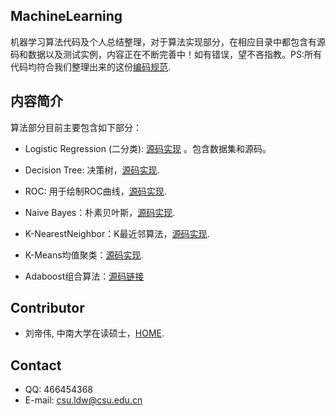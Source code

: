 ## MachineLearning

机器学习算法代码及个人总结整理，对于算法实现部分，在相应目录中都包含有源码和数据以及测试实例，内容正在不断完善中！如有错误，望不吝指教。PS:所有代码均符合我们整理出来的这份[编码规范](https://github.com/csuldw/MachineLearning/blob/master/Python-coding-standards.md).

## 内容简介

算法部分目前主要包含如下部分：

- Logistic Regression (二分类):  [源码实现](https://github.com/csuldw/MachineLearning/tree/master/Logistic%20Regression) 。包含数据集和源码。

- Decision Tree: 决策树，[源码实现](https://github.com/csuldw/MachineLearning/tree/master/DecisionTree).

- ROC: 用于绘制ROC曲线，[源码实现](https://github.com/csuldw/MachineLearning/tree/master/ROC).

- Naive Bayes：朴素贝叶斯，[源码实现](https://github.com/csuldw/MachineLearning/tree/master/NaiveBayes).

- K-NearestNeighbor：K最近邻算法，[源码实现](https://github.com/csuldw/MachineLearning/tree/master/KNN).

- K-Means均值聚类：[源码实现](https://github.com/csuldw/MachineLearning/tree/master/Kmeans).

- Adaboost组合算法：[源码链接](https://github.com/csuldw/MachineLearning/tree/master/Adaboost)

## Contributor

- 刘帝伟, 中南大学在读硕士，[HOME](http://csuldw.github.io).


## Contact

- QQ: 466454368
- E-mail: csu.ldw@csu.edu.cn
